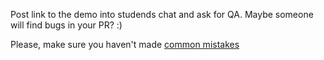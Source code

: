 Post link to the demo into studends chat and ask for QA. Maybe someone will find bugs in your PR? :)

Please, make sure you haven't made [common mistakes](https://kottans.org/documentation/docs/doc/code-review/#dom-api)
